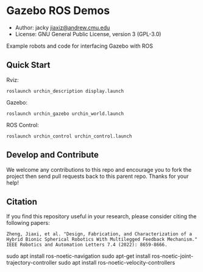 # Gazebo ROS Demos

* Author: jacky <jiaxiz@andrew.cmu.edu>
* License: GNU General Public License, version 3 (GPL-3.0)

Example robots and code for interfacing Gazebo with ROS

## Quick Start

Rviz:

    roslaunch urchin_description display.launch

Gazebo:

    roslaunch urchin_gazebo urchin_world.launch

ROS Control:

    roslaunch urchin_control urchin_control.launch


## Develop and Contribute

We welcome any contributions to this repo and encourage you to fork the project then send pull requests back to this parent repo. Thanks for your help!

## <span id="citelink">Citation</span>
If you find this repository useful in your research, please consider citing the following papers:

```
Zheng, Jiaxi, et al. "Design, Fabrication, and Characterization of a Hybrid Bionic Spherical Robotics With Multilegged Feedback Mechanism." IEEE Robotics and Automation Letters 7.4 (2022): 8659-8666.
```

sudo apt install ros-noetic-navigation
sudo apt-get install ros-noetic-joint-trajectory-controller
sudo apt install ros-noetic-velocity-controllers
